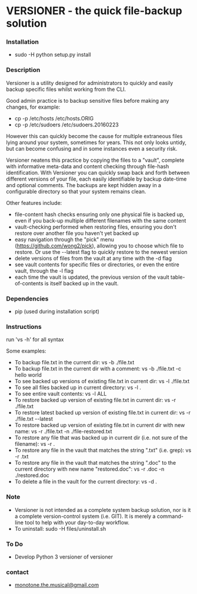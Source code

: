 # VERSIONER  - the quick file-backup solution #

### Installation ###

* sudo -H python setup.py install


### Description ###

Versioner is a utility designed for administrators to quickly and easily backup specific files whilst working from the CLI.

Good admin practice is to backup sensitive files before making any changes, for example:

* cp -p /etc/hosts /etc/hosts.ORIG
* cp -p /etc/sudoers /etc/sudoers.20160223

However this can quickly become the cause for multiple extraneous files lying around your system, sometimes for years. This not only looks untidy, but can become confusing and in some instances even a security risk.

Versioner neatens this practice by copying the files to a "vault", complete with informative meta-data and content checking through file-hash identification. With Versioner you can quickly swap back and forth between different versions of your file, each easily identifiable by backup date-time and optional comments. The backups are kept hidden away in a configurable directory so that your system remains clean.

Other features include:

 - file-content hash checks ensuring only one physical file is backed up, even if you back-up multiple different filenames with the same content
 - vault-checking performed when restoring files, ensuring you don't restore over another file you haven't yet backed up 
 - easy navigation through the "pick" menu (https://github.com/wong2/pick), allowing you to choose which file to restore. Or use the --latest flag to quickly restore to the newest version
 - delete versions of files from the vault at any time with the -d flag
 - see vault contents for specific files or directories, or even the entire vault, through the -l flag
 - each time the vault is updated, the previous version of the vault table-of-contents is itself backed up in the vault.


### Dependencies ###

* pip (used during installation script)

### Instructions ###

run 'vs -h' for all syntax

Some examples:

* To backup file.txt in the current dir: vs -b ./file.txt
* To backup file.txt in the current dir with a comment: vs -b ./file.txt -c hello world
* To see backed up versions of existing file.txt in current dir: vs -l ./file.txt
* To see all files backed up in current directory: vs -l .
* To see entire vault contents: vs -l ALL
* To restore backed up version of existing file.txt in current dir: vs -r ./file.txt
* To restore latest backed up version of existing file.txt in current dir: vs -r ./file.txt --latest
* To restore backed up version of existing file.txt in current dir with new name: vs -r ./file.txt -n ./file-restored.txt
* To restore any file that was backed up in current dir (i.e. not sure of the filename): vs -r .
* To restore any file in the vault that matches the string ".txt" (i.e. grep): vs -r .txt
* To restore any file in the vault that matches the string ".doc" to the current directory with new name "restored.doc": vs -r .doc -n ./restored.doc
* To delete a file in the vault for the current directory: vs -d .

### Note ###

* Versioner is not intended as a complete system backup solution, nor is it a complete version-control system (i.e. GIT). It is merely a command-line tool to help with your day-to-day workflow.
* To uninstall: sudo -H files/uninstall.sh

### To Do ###

* Develop Python 3 versioner of versioner

### contact ###

* monotone.the.musical@gmail.com

